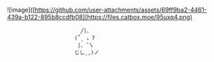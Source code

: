 ![image]([https://github.com/user-attachments/assets/69ff9ba2-4461-439a-b122-895b8ccdfb08](https://files.catbox.moe/95uxq4.png)

                            ╱|、
                          (˚ˎ 。7  
                           |、˜〵          
                          じしˍ,)ノ
